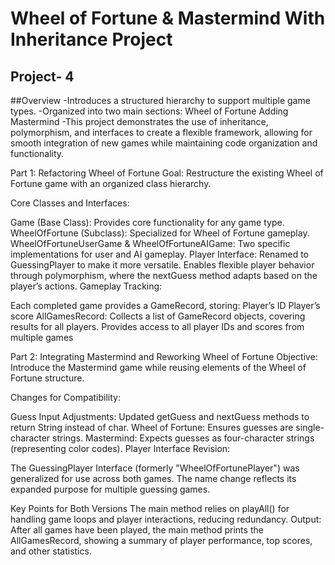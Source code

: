 # Wheel of Fortune & Mastermind With Inheritance Project
## Project- 4

##Overview
-Introduces a structured hierarchy to support multiple game types.
-Organized into two main sections:
Wheel of Fortune
Adding Mastermind
-This project demonstrates the use of inheritance, polymorphism, and interfaces to create a flexible framework, allowing for smooth integration of new games while maintaining code organization and functionality.

Part 1: Refactoring Wheel of Fortune
Goal: Restructure the existing Wheel of Fortune game with an organized class hierarchy.

Core Classes and Interfaces:

Game (Base Class): Provides core functionality for any game type.
WheelOfFortune (Subclass): Specialized for Wheel of Fortune gameplay.
WheelOfFortuneUserGame & WheelOfFortuneAIGame: Two specific implementations for user and AI gameplay.
Player Interface:
Renamed to GuessingPlayer to make it more versatile.
Enables flexible player behavior through polymorphism, where the nextGuess method adapts based on the player’s actions.
Gameplay Tracking:

Each completed game provides a GameRecord, storing:
Player’s ID
Player’s score
AllGamesRecord:
Collects a list of GameRecord objects, covering results for all players.
Provides access to all player IDs and scores from multiple games

Part 2: Integrating Mastermind and Reworking Wheel of Fortune
Objective: Introduce the Mastermind game while reusing elements of the Wheel of Fortune structure.

Changes for Compatibility:

Guess Input Adjustments:
Updated getGuess and nextGuess methods to return String instead of char.
Wheel of Fortune: Ensures guesses are single-character strings.
Mastermind: Expects guesses as four-character strings (representing color codes).
Player Interface Revision:

The GuessingPlayer Interface (formerly "WheelOfFortunePlayer") was generalized for use across both games.
The name change reflects its expanded purpose for multiple guessing games.

Key Points for Both Versions
The main method relies on playAll() for handling game loops and player interactions, reducing redundancy.
Output: After all games have been played, the main method prints the AllGamesRecord, showing a summary of player performance, top scores, and other statistics.

